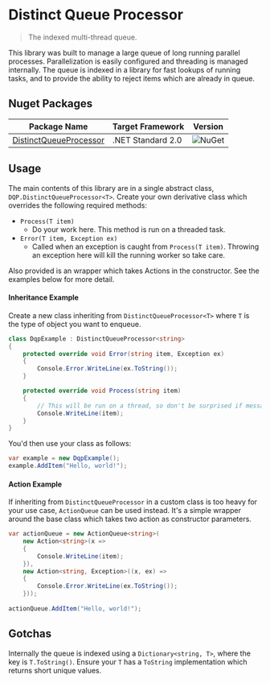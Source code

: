 # Distinct Queue Processor
>The indexed multi-thread queue.

This library was built to manage a large queue of long running parallel processes. Parallelization is easily configured and threading is managed internally. The queue is indexed in a library for fast lookups of running tasks, and to provide the ability to reject items which are already in queue.

## Nuget Packages

Package Name | Target Framework | Version
---|---|---
[DistinctQueueProcessor](https://www.nuget.org/packages/bloomtom.DistinctQueueProcessor) | .NET Standard 2.0 | ![NuGet](https://img.shields.io/nuget/v/bloomtom.DistinctQueueProcessor.svg)

## Usage
The main contents of this library are in a single abstract class, `DQP.DistinctQueueProcessor<T>`. Create your own derivative class which overrides the following required methods:
 - `Process(T item)`
   - Do your work here. This method is run on a threaded task. 
 - `Error(T item, Exception ex)`
   - Called when an exception is caught from `Process(T item)`. Throwing an exception here will kill the running worker so take care.

Also provided is an wrapper which takes Actions in the constructor. See the examples below for more detail.

#### Inheritance Example
Create a new class inheriting from `DistinctQueueProcessor<T>` where `T` is the type of object you want to enqueue.
```csharp
class DqpExample : DistinctQueueProcessor<string>
{
    protected override void Error(string item, Exception ex)
    {
        Console.Error.WriteLine(ex.ToString());
    }

    protected override void Process(string item)
    {
        // This will be run on a thread, so don't be surprised if messages print out-of-order.
        Console.WriteLine(item);
    }
}
```
You'd then use your class as follows:
```csharp
var example = new DqpExample();
example.AddItem("Hello, world!");
```
#### Action Example

If inheriting from `DistinctQueueProcessor` in a custom class is too heavy for your use case, `ActionQueue` can be used instead. It's a simple wrapper around the base class which takes two action as constructor parameters.

```csharp
var actionQueue = new ActionQueue<string>(
	new Action<string>(x =>
	{
		Console.WriteLine(item);
	}),
	new Action<string, Exception>((x, ex) =>
	{
		Console.Error.WriteLine(ex.ToString());
	}));
    
actionQueue.AddItem("Hello, world!");
```

## Gotchas

Internally the queue is indexed using a `Dictionary<string, T>`, where the key is `T.ToString()`. Ensure your `T` has a `ToString` implementation which returns short unique values.